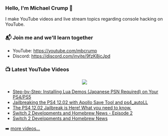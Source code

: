 ### Hello, I'm Michael Crump 👋

I make YouTube videos and live stream topics regarding console hacking on YouTube. 

### 📬 Join me and we'll learn together

- YouTube: https://youtube.com/mbcrump
- Discord: https://discord.com/invite/9fzK8jcJpd

### 📺 Latest YouTube Videos

<div align="center">

[<img src="https://img.shields.io/badge/-Subscribe-red?style=for-the-badge&logo=youtube&logoColor=white"/>](https://www.youtube.com/c/mbcrump?sub_confirmation=1)

</div>

<!-- YOUTUBE:START -->
- [Step-by-Step: Installing Lua Demos &lpar;Japanese PSN Required&rpar; on Your PS4/PS5](https://www.youtube.com/watch?v=ni5CL7PNxDc)
- [Jailbreaking the PS4 12.02 with Apollo Save Tool and ps4_autoLL](https://www.youtube.com/watch?v=AB35DvmFG8A)
- [The PS4 12.02 Jailbreak is Here! What you need to know.](https://www.youtube.com/watch?v=4lD33stb06A)
- [Switch 2 Developments and Homebrew News - Episode 2](https://www.youtube.com/watch?v=T9BPV0IcQyU)
- [Switch 2 Developments and Homebrew News](https://www.youtube.com/watch?v=YeUmbAr90yU)
<!-- YOUTUBE:END -->

➡️ [more videos...](https://youtube.com/mbcrump)

